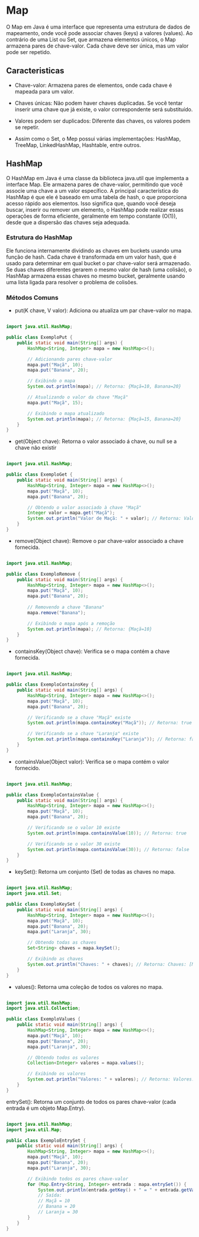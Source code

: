 # Map

O Map em Java é uma interface que representa uma estrutura de dados de mapeamento, onde você pode associar chaves (keys) a valores (values). Ao contrário de uma List ou Set, que armazena elementos únicos, o Map armazena pares de chave-valor. Cada chave deve ser única, mas um valor pode ser repetido.

## Caracteristicas

- Chave-valor: Armazena pares de elementos, onde cada chave é mapeada para um valor.

- Chaves únicas: Não podem haver chaves duplicadas. Se você tentar inserir uma chave que já existe, o valor correspondente será substituído.

- Valores podem ser duplicados: Diferente das chaves, os valores podem se repetir.

- Assim como o Set, o Mep possui várias implementações: HashMap, TreeMap, LinkedHashMap, Hashtable, entre outros.

## HashMap

O HashMap em Java é uma classe da biblioteca java.util que implementa a interface Map. Ele armazena pares de chave-valor, permitindo que você associe uma chave a um valor específico. A principal característica do HashMap é que ele é baseado em uma tabela de hash, o que proporciona acesso rápido aos elementos. Isso significa que, quando você deseja buscar, inserir ou remover um elemento, o HashMap pode realizar essas operações de forma eficiente, geralmente em tempo constante (O(1)), desde que a dispersão das chaves seja adequada.

### Estrutura do HashMap

Ele funciona internamente dividindo as chaves em buckets usando uma função de hash. Cada chave é transformada em um valor hash, que é usado para determinar em qual bucket o par chave-valor será armazenado. Se duas chaves diferentes gerarem o mesmo valor de hash (uma colisão), o HashMap armazena essas chaves no mesmo bucket, geralmente usando uma lista ligada para resolver o problema de colisões.

### Métodos Comuns

- put(K chave, V valor): Adiciona ou atualiza um par chave-valor no mapa.

``` java

import java.util.HashMap;

public class ExemploPut {
    public static void main(String[] args) {
        HashMap<String, Integer> mapa = new HashMap<>();

        // Adicionando pares chave-valor
        mapa.put("Maçã", 10);
        mapa.put("Banana", 20);

        // Exibindo o mapa
        System.out.println(mapa); // Retorna: {Maçã=10, Banana=20}

        // Atualizando o valor da chave "Maçã"
        mapa.put("Maçã", 15);

        // Exibindo o mapa atualizado
        System.out.println(mapa); // Retorna: {Maçã=15, Banana=20}
    }
}

```

- get(Object chave): Retorna o valor associado á chave, ou null se a chave não existir

``` java

import java.util.HashMap;

public class ExemploGet {
    public static void main(String[] args) {
        HashMap<String, Integer> mapa = new HashMap<>();
        mapa.put("Maçã", 10);
        mapa.put("Banana", 20);

        // Obtendo o valor associado à chave "Maçã"
        Integer valor = mapa.get("Maçã");
        System.out.println("Valor de Maçã: " + valor); // Retorna: Valor de Maçã: 10
    }
}

```

- remove(Object chave): Remove o par chave-valor associado a chave fornecida.

``` java

import java.util.HashMap;

public class ExemploRemove {
    public static void main(String[] args) {
        HashMap<String, Integer> mapa = new HashMap<>();
        mapa.put("Maçã", 10);
        mapa.put("Banana", 20);
        
        // Removendo a chave "Banana"
        mapa.remove("Banana");

        // Exibindo o mapa após a remoção
        System.out.println(mapa); // Retorna: {Maçã=10}
    }
}


```

- containsKey(Object chave): Verifica se o mapa contém a chave fornecida.

``` java

import java.util.HashMap;

public class ExemploContainsKey {
    public static void main(String[] args) {
        HashMap<String, Integer> mapa = new HashMap<>();
        mapa.put("Maçã", 10);
        mapa.put("Banana", 20);

        // Verificando se a chave "Maçã" existe
        System.out.println(mapa.containsKey("Maçã")); // Retorna: true

        // Verificando se a chave "Laranja" existe
        System.out.println(mapa.containsKey("Laranja")); // Retorna: false
    }
}

```

- containsValue(Object valor): Verifica se o mapa contém o valor fornecido.

``` java

import java.util.HashMap;

public class ExemploContainsValue {
    public static void main(String[] args) {
        HashMap<String, Integer> mapa = new HashMap<>();
        mapa.put("Maçã", 10);
        mapa.put("Banana", 20);

        // Verificando se o valor 10 existe
        System.out.println(mapa.containsValue(10)); // Retorna: true

        // Verificando se o valor 30 existe
        System.out.println(mapa.containsValue(30)); // Retorna: false
    }
}

```

- keySet(): Retorna um conjunto (Set) de todas as chaves no mapa.

``` java

import java.util.HashMap;
import java.util.Set;

public class ExemploKeySet {
    public static void main(String[] args) {
        HashMap<String, Integer> mapa = new HashMap<>();
        mapa.put("Maçã", 10);
        mapa.put("Banana", 20);
        mapa.put("Laranja", 30);

        // Obtendo todas as chaves
        Set<String> chaves = mapa.keySet();

        // Exibindo as chaves
        System.out.println("Chaves: " + chaves); // Retorna: Chaves: [Maçã, Banana, Laranja]
    }
}

```

- values(): Retorna uma coleção de todos os valores no mapa.

``` java

import java.util.HashMap;
import java.util.Collection;

public class ExemploValues {
    public static void main(String[] args) {
        HashMap<String, Integer> mapa = new HashMap<>();
        mapa.put("Maçã", 10);
        mapa.put("Banana", 20);
        mapa.put("Laranja", 30);

        // Obtendo todos os valores
        Collection<Integer> valores = mapa.values();

        // Exibindo os valores
        System.out.println("Valores: " + valores); // Retorna: Valores: [10, 20, 30]
    }
}


```

entrySet(): Retorna um conjunto de todos os pares chave-valor (cada entrada é um objeto Map.Entry).

``` java

import java.util.HashMap;
import java.util.Map;

public class ExemploEntrySet {
    public static void main(String[] args) {
        HashMap<String, Integer> mapa = new HashMap<>();
        mapa.put("Maçã", 10);
        mapa.put("Banana", 20);
        mapa.put("Laranja", 30);

        // Exibindo todos os pares chave-valor
        for (Map.Entry<String, Integer> entrada : mapa.entrySet()) {
            System.out.println(entrada.getKey() + " = " + entrada.getValue());
            // Saída: 
            // Maçã = 10
            // Banana = 20
            // Laranja = 30
        }
    }
}

```